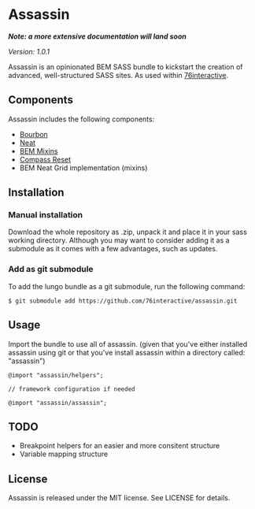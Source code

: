 # Assassin

***Note: a more extensive documentation will land soon***

*Version: 1.0.1* 

Assassin is an opinionated BEM SASS bundle to kickstart the creation of advanced, well-structured SASS sites. As used within [76interactive](http://76interactive.com).

## Components

Assassin includes the following components:

* [Bourbon](http://bourbon.io)
* [Neat](http://neat.bourbon.io)
* [BEM Mixins](https://medium.com/@marcmintel/pushing-bem-to-the-next-level-with-sass-3-4-5239d2371321)
* [Compass Reset](http://compass-style.org/reference/compass/reset/utilities)
* BEM Neat Grid implementation (mixins)

## Installation

### Manual installation
Download the whole repository as .zip, unpack it and place it in your sass working directory. Although you may want to consider adding it as a submodule as it comes with a few advantages, such as updates.
 
### Add as git submodule
To add the lungo bundle as a git submodule, run the following command:

```
$ git submodule add https://github.com/76interactive/assassin.git
```

## Usage
Import the bundle to use all of assassin. (given that you've either installed assassin using git or that you've install assassin  within a directory called: "assassin")

```
@import "assassin/helpers";

// framework configuration if needed

@import "assassin/assassin";
```

## TODO

* Breakpoint helpers for an easier and more consitent structure
* Variable mapping structure


## License

Assassin is released under the MIT license. See LICENSE for details.

